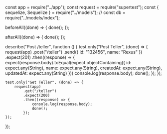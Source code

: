 const app = require("../app");
const request = require("supertest");
const { sequelize, Sequelize } = require("../models");
// const db = require("../models/index");

beforeAll((done) => {
    done();
});

afterAll((done) => {
    done();
});

describe("Post /teller", function () {
    test.only("Post Teller", (done) => {
        request(app)
            .post("/teller")
            .send({
                id: "132456",
                name: "Rexus"
            })
            .expect(201)
            .then((response) => {
                expect(response.body).toEqual(expect.objectContaining({
                    id: expect.any(String),
                    name: expect.any(String),
                    createdAt: expect.any(String),
                    updatedAt: expect.any(String)
                }))
                console.log(response.body);
                done();
            });
    });

    test.only("Get Teller", (done) => {
        request(app)
            .get("/teller")
            .expect(200)
            .then((response) => {
                console.log(response.body);
                done();
            });
    });
});
